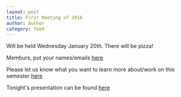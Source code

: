 ```yaml
---
layout: post
title: First Meeting of 2016
author: Author
category: feed
---
```


Will be held Wednesday January 20th. There will be pizza!

Memburs, put your names/emails [here](http://goo.gl/forms/htUixDC8yI)

Please let us know what you want to learn more about/work on this semester [here](http://goo.gl/forms/VfdklzGcrv)

Tonight's presentation can be found [here](https://drive.google.com/open?id=1schu18I9qVudXQ7B5kmw6-6V2SuLu3j5UViL6vpllPw)
